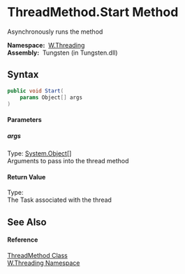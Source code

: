 ThreadMethod.Start Method
=========================
   Asynchronously runs the method

  **Namespace:**  [W.Threading][1]  
  **Assembly:**  Tungsten (in Tungsten.dll)

Syntax
------

```csharp
public void Start(
	params Object[] args
)
```

#### Parameters

##### *args*
Type: [System.Object][2][]  
Arguments to pass into the thread method

#### Return Value
Type:   
The Task associated with the thread

See Also
--------

#### Reference
[ThreadMethod Class][3]  
[W.Threading Namespace][1]  

[1]: ../README.md
[2]: http://msdn.microsoft.com/en-us/library/e5kfa45b
[3]: README.md